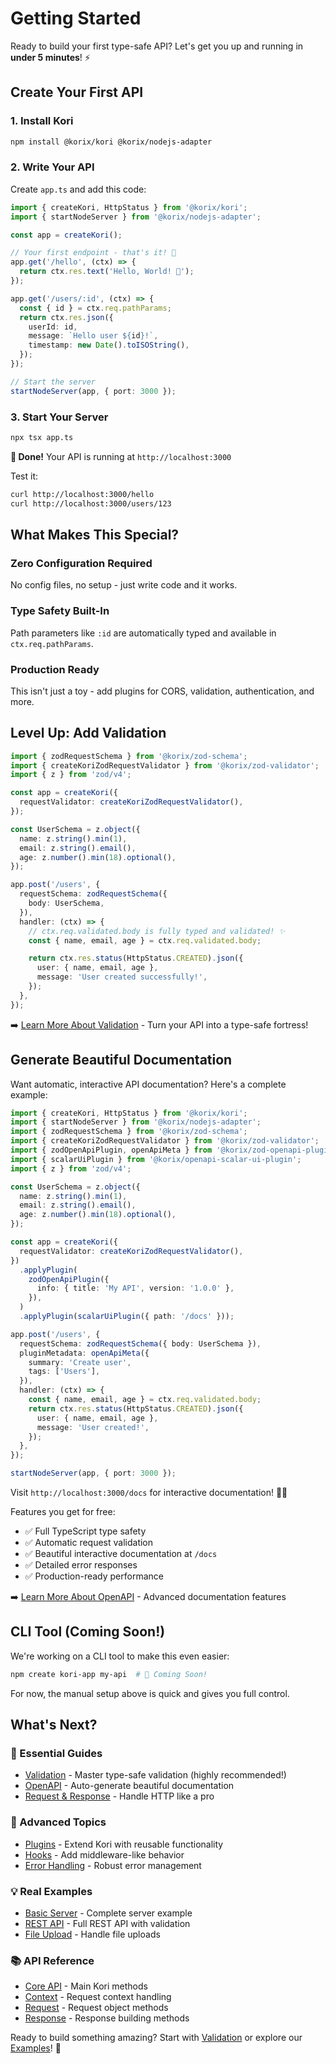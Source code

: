 # Getting Started

Ready to build your first type-safe API? Let's get you up and running in **under 5 minutes**! ⚡

## Create Your First API

### 1. Install Kori

```bash
npm install @korix/kori @korix/nodejs-adapter
```

### 2. Write Your API

Create `app.ts` and add this code:

```typescript
import { createKori, HttpStatus } from '@korix/kori';
import { startNodeServer } from '@korix/nodejs-adapter';

const app = createKori();

// Your first endpoint - that's it! 🎉
app.get('/hello', (ctx) => {
  return ctx.res.text('Hello, World! 🚀');
});

app.get('/users/:id', (ctx) => {
  const { id } = ctx.req.pathParams;
  return ctx.res.json({
    userId: id,
    message: `Hello user ${id}!`,
    timestamp: new Date().toISOString(),
  });
});

// Start the server
startNodeServer(app, { port: 3000 });
```

### 3. Start Your Server

```bash
npx tsx app.ts
```

**🎉 Done!** Your API is running at `http://localhost:3000`

Test it:

```bash
curl http://localhost:3000/hello
curl http://localhost:3000/users/123
```

## What Makes This Special?

### Zero Configuration Required

No config files, no setup - just write code and it works.

### Type Safety Built-In

Path parameters like `:id` are automatically typed and available in `ctx.req.pathParams`.

### Production Ready

This isn't just a toy - add plugins for CORS, validation, authentication, and more.

## Level Up: Add Validation

```typescript
import { zodRequestSchema } from '@korix/zod-schema';
import { createKoriZodRequestValidator } from '@korix/zod-validator';
import { z } from 'zod/v4';

const app = createKori({
  requestValidator: createKoriZodRequestValidator(),
});

const UserSchema = z.object({
  name: z.string().min(1),
  email: z.string().email(),
  age: z.number().min(18).optional(),
});

app.post('/users', {
  requestSchema: zodRequestSchema({
    body: UserSchema,
  }),
  handler: (ctx) => {
    // ctx.req.validated.body is fully typed and validated! ✨
    const { name, email, age } = ctx.req.validated.body;

    return ctx.res.status(HttpStatus.CREATED).json({
      user: { name, email, age },
      message: 'User created successfully!',
    });
  },
});
```

➡️ [Learn More About Validation](/en/guide/validation) - Turn your API into a type-safe fortress!

## Generate Beautiful Documentation

Want automatic, interactive API documentation? Here's a complete example:

```typescript
import { createKori, HttpStatus } from '@korix/kori';
import { startNodeServer } from '@korix/nodejs-adapter';
import { zodRequestSchema } from '@korix/zod-schema';
import { createKoriZodRequestValidator } from '@korix/zod-validator';
import { zodOpenApiPlugin, openApiMeta } from '@korix/zod-openapi-plugin';
import { scalarUiPlugin } from '@korix/openapi-scalar-ui-plugin';
import { z } from 'zod/v4';

const UserSchema = z.object({
  name: z.string().min(1),
  email: z.string().email(),
  age: z.number().min(18).optional(),
});

const app = createKori({
  requestValidator: createKoriZodRequestValidator(),
})
  .applyPlugin(
    zodOpenApiPlugin({
      info: { title: 'My API', version: '1.0.0' },
    }),
  )
  .applyPlugin(scalarUiPlugin({ path: '/docs' }));

app.post('/users', {
  requestSchema: zodRequestSchema({ body: UserSchema }),
  pluginMetadata: openApiMeta({
    summary: 'Create user',
    tags: ['Users'],
  }),
  handler: (ctx) => {
    const { name, email, age } = ctx.req.validated.body;
    return ctx.res.status(HttpStatus.CREATED).json({
      user: { name, email, age },
      message: 'User created!',
    });
  },
});

startNodeServer(app, { port: 3000 });
```

Visit `http://localhost:3000/docs` for interactive documentation! 📖✨

Features you get for free:

- ✅ Full TypeScript type safety
- ✅ Automatic request validation
- ✅ Beautiful interactive documentation at `/docs`
- ✅ Detailed error responses
- ✅ Production-ready performance

➡️ [Learn More About OpenAPI](/en/guide/openapi) - Advanced documentation features

## CLI Tool (Coming Soon!)

We're working on a CLI tool to make this even easier:

```bash
npm create kori-app my-api  # 🚧 Coming Soon!
```

For now, the manual setup above is quick and gives you full control.

## What's Next?

### 🎯 Essential Guides

- [Validation](/en/guide/validation) - Master type-safe validation (highly recommended!)
- [OpenAPI](/en/guide/openapi) - Auto-generate beautiful documentation
- [Request & Response](/en/guide/request-response) - Handle HTTP like a pro

### 🔧 Advanced Topics

- [Plugins](/en/guide/plugins) - Extend Kori with reusable functionality
- [Hooks](/en/guide/hooks) - Add middleware-like behavior
- [Error Handling](/en/guide/error-handling) - Robust error management

### 💡 Real Examples

- [Basic Server](/en/examples/basic-server) - Complete server example
- [REST API](/en/examples/rest-api) - Full REST API with validation
- [File Upload](/en/examples/file-upload) - Handle file uploads

### 📚 API Reference

- [Core API](/en/core/kori) - Main Kori methods
- [Context](/en/core/context) - Request context handling
- [Request](/en/core/request) - Request object methods
- [Response](/en/core/response) - Response building methods

Ready to build something amazing? Start with [Validation](/en/guide/validation) or explore our [Examples](/en/examples/)! 🚀
